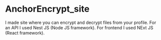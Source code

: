 # AnchorEncrypt_site
I made site where you can encrypt and decrypt files from your profile. For an API I used Nest JS (Node JS framework). For frontend I used NExt JS (React framework).
